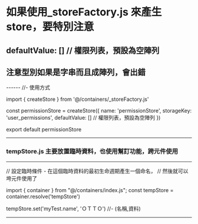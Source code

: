 
# 如果使用_storeFactory.js 來產生store，要特別注意 
## defaultValue: [] // 權限列表，預設為空陣列
## 注意型別如果是字串而且成陣列，會出錯


------ //- 使用方式

import { createStore } from '@/containers/_storeFactory.js'

const permissionStore = createStore({
  name: 'permissionStore',
  storageKey: 'user_permissions',
  defaultValue: [] // 權限列表，預設為空陣列
})

export default permissionStore

-----


### tempStore.js 主要放置臨時資料，也使用幫訂功能，跨元件使用

-----
// 設定臨時條件 - 在這個臨時資料的最初生命週期產生一個命名，
// 然後就可以垮元件使用了

import { container } from "@/containers/index.js"; 
const tempStore = container.resolve('tempStore')

tempStore.set('myTest.name', 'ＯＴＴＯ') //- (名稱,資料)

-----